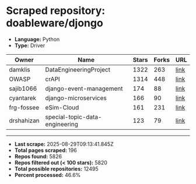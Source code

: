 # Scraped repository: doableware/djongo
* **Language:** Python
* **Type:** Driver

| Owner | Name | Stars | Forks | URL |
|---|---|---|---|---|
| damklis | DataEngineeringProject | 1322 | 263 | [link](https://github.com/damklis/DataEngineeringProject) |
| OWASP | crAPI | 1314 | 448 | [link](https://github.com/OWASP/crAPI) |
| sajib1066 | django-event-management | 174 | 88 | [link](https://github.com/sajib1066/django-event-management) |
| cyantarek | django-microservices | 166 | 90 | [link](https://github.com/cyantarek/django-microservices) |
| frg-fossee | eSim-Cloud | 161 | 231 | [link](https://github.com/frg-fossee/eSim-Cloud) |
| drshahizan | special-topic-data-engineering | 123 | 79 | [link](https://github.com/drshahizan/special-topic-data-engineering) |

---
* **Last scrape:** 2025-08-29T09:13:41.845Z
* **Total pages scraped:** 196
* **Repos found:** 5826
* **Repos filtered out (< 100 stars):** 5820
* **Total possible repositories:** 12495
* **Percent processed:** 46.6%
